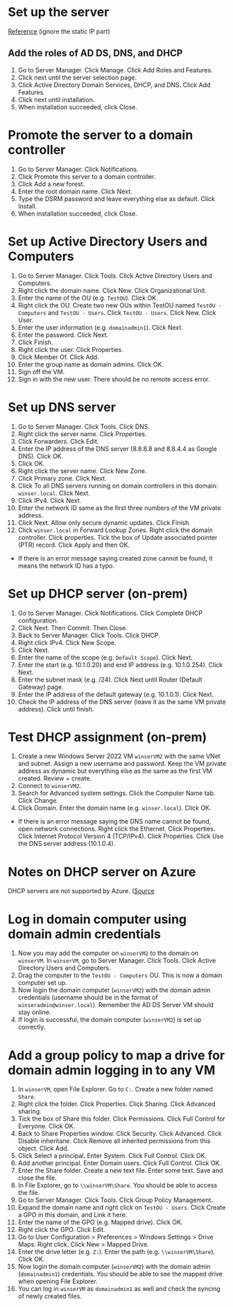 # Set up the server
[Reference](https://www.youtube.com/watch?v=F6f5xWLNTiQ) (ignore the static IP part)

## Add the roles of AD DS, DNS, and DHCP
1. Go to Server Manager. Click Manage. Click Add Roles and Features.
2. Click next until the server selection page.
3. Click Active Directory Domain Services, DHCP, and DNS. Click Add Features.
4. Click next until installation.
5. When installation succeeded, click Close.

# Promote the server to a domain controller
1. Go to Server Manager. Click Notifications.
2. Click Promote this server to a domain controller.
3. Click Add a new forest.
4. Enter the root domain name. Click Next.
5. Type the DSRM password and leave everything else as default. Click Install.
6. When installation succeeded, click Close.

# Set up Active Directory Users and Computers
1. Go to Server Manager. Click Tools. Click Active Directory Users and Computers.
2. Right click the domain name. Click New. Click Organizational Unit.
3. Enter the name of the OU (e.g. ``TestOU``). Click OK.
4. Right click the OU. Create two new OUs within TestOU named ``TestOU - Computers`` and ``TestOU - Users``. Click ``TestOU - Users``. Click New. Click User.
5. Enter the user information (e.g. ``domainadmin1``). Click Next.
6. Enter the password. Click Next.
7. Click Finish.
8. Right click the user. Click Properties.
9. Click Member Of. Click Add.
10. Enter the group name as domain admins. Click OK.
11. Sign off the VM.
12. Sign in with the new user. There should be no remote access error.

# Set up DNS server
1. Go to Server Manager. Click Tools. Click DNS.
2. Right click the server name. Click Properties.
3. Click Forwarders. Click Edit.
4. Enter the IP address of the DNS server (8.8.8.8 and 8.8.4.4 as Google DNS). Click OK.
5. Click OK.
6. Right click the server name. Click New Zone.
7. Click Primary zone. Click Next.
8. Click To all DNS servers running on domain controllers in this domain: ``winser.local``. Click Next.
9. Click IPv4. Click Next.
10. Enter the network ID same as the first three numbers of the VM private address. 
11. Click Next. Allow only secure dynamic updates. Click Finish.
12. Click ``winser.local`` in Forward Lookup Zones. Right click the domain controller. Click properties. Tick the box of Update associated pointer (PTR) record. Click Apply and then OK. 
- If there is an error message saying created zone cannot be found, it means the network ID has a typo.

# Set up DHCP server (on-prem)
1. Go to Server Manager. Click Notifications. Click Complete DHCP configuration.
2. Click Next. Then Commit. Then Close.
3. Back to Server Manager. Click Tools. Click DHCP.
4. Right click IPv4. Click New Scope.
5. Click Next.
6. Enter the name of the scope (e.g. ``Default Scope``). Click Next.
7. Enter the start (e.g. 10.1.0.20) and end IP address (e.g. 10.1.0.254). Click Next.
8. Enter the subnet mask (e.g. /24). Click Next until Router (Default Gateway) page.
9. Enter the IP address of the default gateway (e.g. 10.1.0.1). Click Next.
10. Check the IP address of the DNS server (leave it as the same VM private address). Click until finish.

# Test DHCP assignment (on-prem)
1. Create a new Windows Server 2022 VM ``winserVM2`` with the same VNet and subnet. Assign a new username and password. Keep the VM private address as dynamic but everything else as the same as the first VM created. Review + create.
2. Connect to ``winserVM2``.
3. Search for Advanced system settings. Click the Computer Name tab. Click Change.
4. Click Domain. Enter the domain name (e.g. ``winser.local``). Click OK.
- If there is an error message saying the DNS name cannot be found, open network connections. Right click the Ethernet. Click Properties. Click Internet Protocol Version 4 (TCP/IPv4). Click Properties. Click Use the DNS server address (10.1.0.4).

# Notes on DHCP server on Azure
DHCP servers are not supported by Azure. ([Source](https://learn.microsoft.com/en-us/azure/virtual-network/virtual-networks-faq#can-i-deploy-a-dhcp-server-in-a-vnet)

# Log in domain computer using domain admin credentials
1. Now you may add the computer on ``winserVM2`` to the domain on ``winserVM``. In ``winserVM``, go to Server Manager. Click Tools. Click Active Directory Users and Computers.
2. Drag the computer to the ``TestOU - Computers`` OU. This is now a domain computer set up.
3. Now login the domain computer (``winserVM2``) with the domain admin credentials (username should be in the format of ``winseradmin@winser.local``). Remember the AD DS Server VM should stay online.
4. If login is successful, the domain computer (``winserVM2``) is set up correctly.

# Add a group policy to map a drive for domain admin logging in to any VM
1. In ``winserVM``, open File Explorer. Go to ``C:``. Create a new folder named ``Share``.
2. Right click the folder. Click Properties. Click Sharing. Click Advanced sharing.
3. Tick the box of Share this folder. Click Permissions. Click Full Control for Everyone. Click OK.
4. Back to Share Properties window. Click Security. Click Advanced. Click Disable inheritane. Click Remove all inherited permissions from this object. Click Add.
5. Click Select a principal. Enter System. Click Full Control. Click OK.
6. Add another principal. Enter Domain users. Click Full Control. Click OK.
7. Enter the Share folder. Create a new text file. Enter some text. Save and close the file.
8. In File Explorer, go to ``\\winserVM\Share``. You should be able to access the file.
9. Go to Server Manager. Click Tools. Click Group Policy Management.
10. Expand the domain name and right click on ``TestOU - Users``. Click Create a GPO in this domain, and Link it here.
11. Enter the name of the GPO (e.g. Mapped drive). Click OK.
12. Right click the GPO. Click Edit.
13. Go to User Configuration > Preferences > Windows Settings > Drive Maps. Right click. Click New > Mapped Drive.
14. Enter the drive letter (e.g. ``Z:``). Enter the path (e.g. ``\\winserVM\Share``). Click OK.
15. Now login the domain computer (``winserVM2``) with the domain admin (``domainadmin1``) credentials. You should be able to see the mapped drive when opening File Explorer.
16. You can log in ``winserVM`` as ``domainadmin1`` as well and check the syncing of newly created files.
